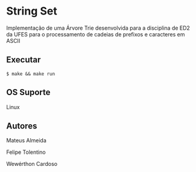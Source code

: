 # String Set

Implementação de uma Árvore Trie desenvolvida para a disciplina de ED2 da UFES para o processamento de cadeias de prefixos e caracteres em ASCII

## Executar

```$ make && make run```

## OS Suporte

Linux

## Autores

Mateus Almeida

Felipe Tolentino

Wewérthon Cardoso

